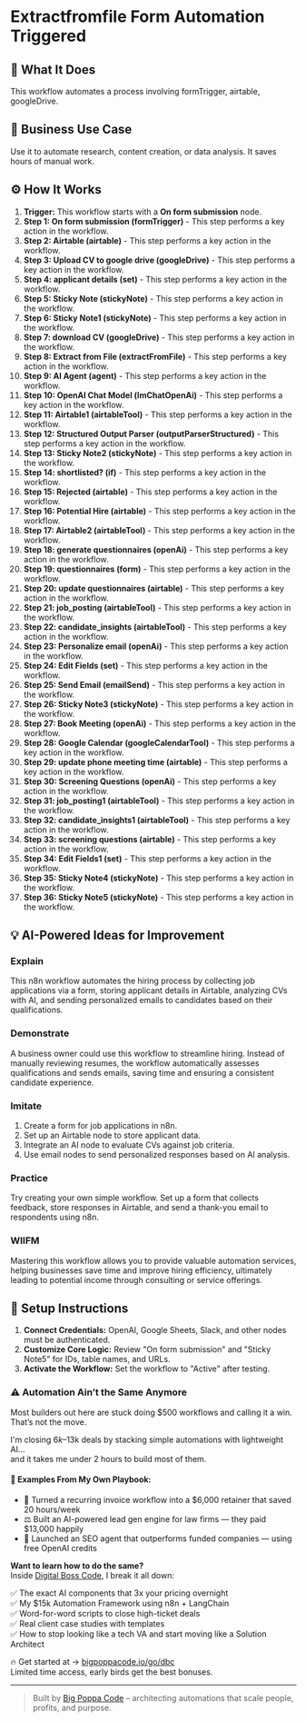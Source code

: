# Extractfromfile Form Automation Triggered

## 🚀 What It Does
This workflow automates a process involving formTrigger, airtable, googleDrive.

## 💼 Business Use Case
Use it to automate research, content creation, or data analysis. It saves hours of manual work.

## ⚙️ How It Works
1.  **Trigger:** This workflow starts with a **On form submission** node.
2. **Step 1: On form submission (formTrigger)** - This step performs a key action in the workflow.
3. **Step 2: Airtable (airtable)** - This step performs a key action in the workflow.
4. **Step 3: Upload CV to google drive (googleDrive)** - This step performs a key action in the workflow.
5. **Step 4: applicant details (set)** - This step performs a key action in the workflow.
6. **Step 5: Sticky Note (stickyNote)** - This step performs a key action in the workflow.
7. **Step 6: Sticky Note1 (stickyNote)** - This step performs a key action in the workflow.
8. **Step 7: download CV (googleDrive)** - This step performs a key action in the workflow.
9. **Step 8: Extract from File (extractFromFile)** - This step performs a key action in the workflow.
10. **Step 9: AI Agent (agent)** - This step performs a key action in the workflow.
11. **Step 10: OpenAI Chat Model (lmChatOpenAi)** - This step performs a key action in the workflow.
12. **Step 11: Airtable1 (airtableTool)** - This step performs a key action in the workflow.
13. **Step 12: Structured Output Parser (outputParserStructured)** - This step performs a key action in the workflow.
14. **Step 13: Sticky Note2 (stickyNote)** - This step performs a key action in the workflow.
15. **Step 14: shortlisted? (if)** - This step performs a key action in the workflow.
16. **Step 15: Rejected (airtable)** - This step performs a key action in the workflow.
17. **Step 16: Potential Hire (airtable)** - This step performs a key action in the workflow.
18. **Step 17: Airtable2 (airtableTool)** - This step performs a key action in the workflow.
19. **Step 18: generate questionnaires (openAi)** - This step performs a key action in the workflow.
20. **Step 19: questionnaires (form)** - This step performs a key action in the workflow.
21. **Step 20: update questionnaires (airtable)** - This step performs a key action in the workflow.
22. **Step 21: job_posting (airtableTool)** - This step performs a key action in the workflow.
23. **Step 22: candidate_insights (airtableTool)** - This step performs a key action in the workflow.
24. **Step 23: Personalize email (openAi)** - This step performs a key action in the workflow.
25. **Step 24: Edit Fields (set)** - This step performs a key action in the workflow.
26. **Step 25: Send Email (emailSend)** - This step performs a key action in the workflow.
27. **Step 26: Sticky Note3 (stickyNote)** - This step performs a key action in the workflow.
28. **Step 27: Book Meeting (openAi)** - This step performs a key action in the workflow.
29. **Step 28: Google Calendar (googleCalendarTool)** - This step performs a key action in the workflow.
30. **Step 29: update phone meeting time (airtable)** - This step performs a key action in the workflow.
31. **Step 30: Screening Questions (openAi)** - This step performs a key action in the workflow.
32. **Step 31: job_posting1 (airtableTool)** - This step performs a key action in the workflow.
33. **Step 32: candidate_insights1 (airtableTool)** - This step performs a key action in the workflow.
34. **Step 33: screening questions (airtable)** - This step performs a key action in the workflow.
35. **Step 34: Edit Fields1 (set)** - This step performs a key action in the workflow.
36. **Step 35: Sticky Note4 (stickyNote)** - This step performs a key action in the workflow.
37. **Step 36: Sticky Note5 (stickyNote)** - This step performs a key action in the workflow.

## 💡 AI-Powered Ideas for Improvement
### Explain
This n8n workflow automates the hiring process by collecting job applications via a form, storing applicant details in Airtable, analyzing CVs with AI, and sending personalized emails to candidates based on their qualifications.

### Demonstrate
A business owner could use this workflow to streamline hiring. Instead of manually reviewing resumes, the workflow automatically assesses qualifications and sends emails, saving time and ensuring a consistent candidate experience.

### Imitate
1. Create a form for job applications in n8n.
2. Set up an Airtable node to store applicant data.
3. Integrate an AI node to evaluate CVs against job criteria.
4. Use email nodes to send personalized responses based on AI analysis.

### Practice
Try creating your own simple workflow. Set up a form that collects feedback, store responses in Airtable, and send a thank-you email to respondents using n8n.

### WIIFM
Mastering this workflow allows you to provide valuable automation services, helping businesses save time and improve hiring efficiency, ultimately leading to potential income through consulting or service offerings.

## 🔧 Setup Instructions
1. **Connect Credentials:** OpenAI, Google Sheets, Slack, and other nodes must be authenticated.
2. **Customize Core Logic:** Review "On form submission" and "Sticky Note5" for IDs, table names, and URLs.
3. **Activate the Workflow:** Set the workflow to "Active" after testing.

### ⚠️ Automation Ain’t the Same Anymore

Most builders out here are stuck doing $500 workflows and calling it a win.  
That’s not the move.  

I'm closing $6k–$13k deals by stacking simple automations with lightweight AI...  
and it takes me under 2 hours to build most of them.

#### 🧠 Examples From My Own Playbook:
- 🔁 Turned a recurring invoice workflow into a $6,000 retainer that saved 20 hours/week  
- ⚖️ Built an AI-powered lead gen engine for law firms — they paid $13,000 happily  
- 🚀 Launched an SEO agent that outperforms funded companies — using free OpenAI credits  

**Want to learn how to do the same?**  
Inside [Digital Boss Code](https://bigpoppacode.io/go/dbc), I break it all down:

✅ The exact AI components that 3x your pricing overnight  
✅ My $15k Automation Framework using n8n + LangChain  
✅ Word-for-word scripts to close high-ticket deals  
✅ Real client case studies with templates  
✅ How to stop looking like a tech VA and start moving like a Solution Architect  

🔥 Get started at → [bigpoppacode.io/go/dbc](https://bigpoppacode.io/go/dbc)  
Limited time access, early birds get the best bonuses.

---
> Built by [Big Poppa Code](https://bigpoppacode.io) – architecting automations that scale people, profits, and purpose.
